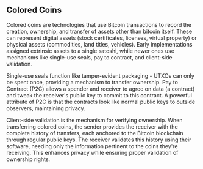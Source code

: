 ## Colored Coins

Colored coins are technologies that use Bitcoin transactions to record the creation, ownership, and transfer of assets other than bitcoin itself. These can represent digital assets (stock certificates, licenses, virtual property) or physical assets (commodities, land titles, vehicles). Early implementations assigned extrinsic assets to a single satoshi, while newer ones use mechanisms like single-use seals, pay to contract, and client-side validation.

Single-use seals function like tamper-evident packaging - UTXOs can only be spent once, providing a mechanism to transfer ownership. Pay to Contract (P2C) allows a spender and receiver to agree on data (a contract) and tweak the receiver's public key to commit to this contract. A powerful attribute of P2C is that the contracts look like normal public keys to outside observers, maintaining privacy.

Client-side validation is the mechanism for verifying ownership. When transferring colored coins, the sender provides the receiver with the complete history of transfers, each anchored to the Bitcoin blockchain through regular public keys. The receiver validates this history using their software, needing only the information pertinent to the coins they're receiving. This enhances privacy while ensuring proper validation of ownership rights.